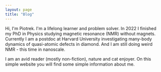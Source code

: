 ```yaml
---
layout: page
title: "Blog"
---
```

Hi, I'm Piotrek.
I'm a lifelong learner and problem solver. 
In 2022 I finished my PhD in Physics studying magnetic resonance (NMR) without magnets.
Currently I am a postdoc at Harvard University investigating many-body dynamics of quasi-atomic defects in diamond.
And I am still doing weird NMR - this time in nanoscale.

I am an avid reader (mostly non-fiction), nature and cat enjoyer. 
On this simple website you will find some simple information about me.
